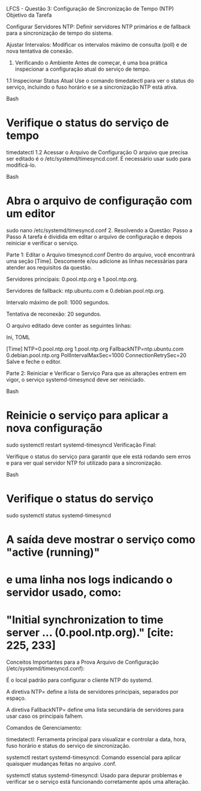 LFCS - Questão 3: Configuração de Sincronização de Tempo (NTP)
Objetivo da Tarefa

Configurar Servidores NTP: Definir servidores NTP primários e de fallback para a sincronização de tempo do sistema.


Ajustar Intervalos: Modificar os intervalos máximo de consulta (poll) e de nova tentativa de conexão.

1. Verificando o Ambiente
Antes de começar, é uma boa prática inspecionar a configuração atual do serviço de tempo.

1.1 Inspecionar Status Atual
Use o comando timedatectl para ver o status do serviço, incluindo o fuso horário e se a sincronização NTP está ativa.


Bash

# Verifique o status do serviço de tempo
timedatectl
1.2 Acessar o Arquivo de Configuração
O arquivo que precisa ser editado é o /etc/systemd/timesyncd.conf. É necessário usar sudo para modificá-lo.

Bash

# Abra o arquivo de configuração com um editor
sudo nano /etc/systemd/timesyncd.conf
2. Resolvendo a Questão: Passo a Passo
A tarefa é dividida em editar o arquivo de configuração e depois reiniciar e verificar o serviço.

Parte 1: Editar o Arquivo timesyncd.conf
Dentro do arquivo, você encontrará uma seção [Time]. Descomente e/ou adicione as linhas necessárias para atender aos requisitos da questão.


Servidores principais: 0.pool.ntp.org e 1.pool.ntp.org.


Servidores de fallback: ntp.ubuntu.com e 0.debian.pool.ntp.org.


Intervalo máximo de poll: 1000 segundos.


Tentativa de reconexão: 20 segundos.

O arquivo editado deve conter as seguintes linhas:

Ini, TOML

[Time]
NTP=0.pool.ntp.org 1.pool.ntp.org
FallbackNTP=ntp.ubuntu.com 0.debian.pool.ntp.org
PollIntervalMaxSec=1000
ConnectionRetrySec=20
Salve e feche o editor.

Parte 2: Reiniciar e Verificar o Serviço
Para que as alterações entrem em vigor, o serviço systemd-timesyncd deve ser reiniciado.

Bash

# Reinicie o serviço para aplicar a nova configuração
sudo systemctl restart systemd-timesyncd
Verificação Final:

Verifique o status do serviço para garantir que ele está rodando sem erros e para ver qual servidor NTP foi utilizado para a sincronização.


Bash

# Verifique o status do serviço
sudo systemctl status systemd-timesyncd

# A saída deve mostrar o serviço como "active (running)"
# e uma linha nos logs indicando o servidor usado, como:
# "Initial synchronization to time server ... (0.pool.ntp.org)." [cite: 225, 233]
Conceitos Importantes para a Prova
Arquivo de Configuração (/etc/systemd/timesyncd.conf):

É o local padrão para configurar o cliente NTP do systemd.

A diretiva NTP= define a lista de servidores principais, separados por espaço.

A diretiva FallbackNTP= define uma lista secundária de servidores para usar caso os principais falhem.

Comandos de Gerenciamento:


timedatectl: Ferramenta principal para visualizar e controlar a data, hora, fuso horário e status do serviço de sincronização.


systemctl restart systemd-timesyncd: Comando essencial para aplicar quaisquer mudanças feitas no arquivo .conf.


systemctl status systemd-timesyncd: Usado para depurar problemas e verificar se o serviço está funcionando corretamente após uma alteração.
